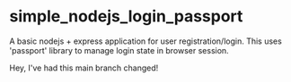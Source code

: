 # simple_nodejs_login_passport

A basic nodejs + express application for user registration/login. This uses 'passport' library to manage login state in browser session.

Hey, I've had this main branch changed!
